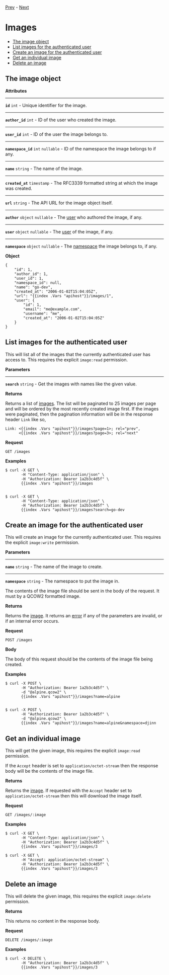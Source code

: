 [Prev](/api/cron) - [Next](/api/invites)

# Images

* [The image object](#the-image-object)
* [List images for the authenticated user](#list-images-for-the-authenticated-user)
* [Create an image for the authenticated user](#create-an-image-for-the-authenticated-user)
* [Get an individual image](#get-an-individual-image)
* [Delete an image](#delete-an-image)

## The image object

<div class="api-section">
<div class="api-doc">

**Attributes**

---

**`id`** `int` - Unique identifier for the image.

---

**`author_id`** `int` - ID of the user who created the image.

---

**`user_id`** `int` - ID of the user the image belongs to.

---

**`namespace_id`** `int` `nullable` - ID of the namespace the image belongs to
if any.

---

**`name`** `string` - The name of the image.

---

**`created_at`** `timestamp` - The RFC3339 formatted string at which the image
was created.

---

**`url`** `string` - The API URL for the image object itself.

---

**`author`** `object` `nullable` - The [user](/api/user#the-user-object) who
authored the image, if any.

---

**`user`** `object` `nullable` - The [user](/api/user#the-user-object) of the
image, if any.

---

**`namespace`** `object` `nullable` - The
[namespace](/api/namespaces#the-namespace-object) the image belongs to, if any.

</div>
<div class="api-example">

**Object**

    {
        "id": 1,
        "author_id": 1,
        "user_id": 1,
        "namespace_id": null,
        "name": "go-dev",
        "created_at": "2006-01-02T15:04:05Z",
        "url": "{{index .Vars "apihost"}}/images/1",
        "user": {
            "id": 1,
            "email": "me@example.com",
            "username": "me",
            "created_at": "2006-01-02T15:04:05Z"
        }
    }

</div>
</div>

## List images for the authenticated user

<div class="api-section">
<div class="api-doc">

This will list all of the images that the currently authenticated user has
access to. This requires the explicit `image:read` permission.

**Parameters**

---

**`search`** `string` - Get the images with names like the given value.

**Returns**

Returns a list of [images](/api/images#the-image-object). The list will be
paginated to 25 images per page and will be ordered by the most recently
created image first. If the images were paginated, then the pagination
information will be in the response header `Link` like so,

    Link: <{{index .Vars "apihost"}}/images?page=1>; rel="prev",
          <{{index .Vars "apihost"}}/images?page=3>; rel="next"

</div>
<div class="api-example">

**Request**

    GET /images

**Examples**

    $ curl -X GET \
           -H "Content-Type: application/json" \
           -H "Authorization: Bearer 1a2b3c4d5f" \
           {{index .Vars "apihost"}}/images


    $ curl -X GET \
           -H "Content-Type: application/json" \
           -H "Authorization: Bearer 1a2b3c4d5f" \
           {{index .Vars "apihost"}}/images?search=go-dev

</div>
</div>

## Create an image for the authenticated user

<div class="api-section">
<div class="api-doc">

This will create an image for the currently authenticated user. This requires
the explicit `image:write` permission.

**Parameters**

---

**`name`** `string` - The name of the image to create.

---

**`namespace`** `string` - The namespace to put the image in.

The contents of the image file should be sent in the body of the request. It
must by a QCOW2 formatted image.

**Returns**

Returns the [image](/api/images#the-image-object). It returns an
[error](/api#errors) if any of the parameters are invalid, or if an internal
error occurs.

</div>
<div class="api-example">

**Request**

    POST /images

**Body**

The body of this request should be the contents of the image file being created.

**Examples**

    $ curl -X POST \
           -H "Authorization: Bearer 1a2b3c4d5f" \
           -d "@alpine.qcow2" \
           {{index .Vars "apihost"}}/images?name=alpine


    $ curl -X POST \
           -H "Authorization: Bearer 1a2b3c4d5f" \
           -d "@alpine.qcow2" \
           {{index .Vars "apihost"}}/images?name=alpine&namespace=djinn

</div>
</div>

## Get an individual image

<div class="api-section">
<div class="api-doc">

This will get the given image, this requires the explicit `image:read`
permission.

If the `Accept` header is set to `application/octet-stream` then the response
body will be the contents of the image file.

**Returns**

Returns the [image](/api/images#the-image-object). If requested with the
`Accept` header set to `application/octet-stream` then this will download the
image itself.

</div>
<div class="api-example">

**Request**

    GET /images/:image

**Examples**

    $ curl -X GET \
           -H "Content-Type: application/json" \
           -H "Authorization: Bearer 1a2b3c4d5f" \
           {{index .Vars "apihost"}}/images/3

    $ curl -X GET \
           -H "Accept: application/octet-stream" \
           -H "Authorization: Bearer 1a2b3c4d5f" \
           {{index .Vars "apihost"}}/images/3

</div>
</div>

## Delete an image

<div class="api-section">
<div class="api-doc">

This will delete the given image, this requires the explicit `image:delete`
permission.

**Returns**

This returns no content in the response body.

</div>
<div class="api-example">

**Request**

    DELETE /images/:image

**Examples**

    $ curl -X DELETE \
           -H "Authorization: Bearer 1a2b3c4d5f" \
           {{index .Vars "apihost"}}/images/3

</div>
</div>
